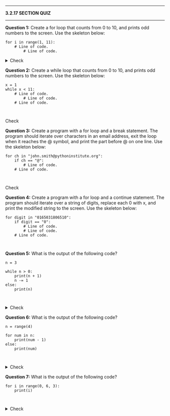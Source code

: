 
---

**3.2.17 SECTION QUIZ**

---

**Question 1:** Create a for loop that counts from 0 to 10, and prints odd numbers to the screen. Use the skeleton below:

```
for i in range(1, 11):
    # Line of code.
        # Line of code.
```

<details>
  <summary>Check</summary>
  Sample solution:

  ```python
  for i in range(0, 11):
      if i % 2 != 0:
          print(i)
  ```
</details>

**Question 2:** Create a while loop that counts from 0 to 10, and prints odd numbers to the screen. Use the skeleton below:

```
x = 1
while x < 11:
    # Line of code.
        # Line of code.
    # Line of code.
 
 
```

Check

**Question 3:** Create a program with a for loop and a break statement. The program should iterate over characters in an email address, exit the loop when it reaches the @ symbol, and print the part before @ on one line. Use the skeleton below:

```
for ch in "john.smith@pythoninstitute.org":
    if ch == "@":
        # Line of code.
    # Line of code.
 
 
```

Check

**Question 4:** Create a program with a for loop and a continue statement. The program should iterate over a string of digits, replace each 0 with x, and print the modified string to the screen. Use the skeleton below:

```
for digit in "0165031806510":
    if digit == "0":
        # Line of code.
        # Line of code.
    # Line of code.
 
 
```

**Question 5:** What is the output of the following code?

```
n = 3
 
while n > 0:
    print(n + 1)
    n -= 1
else:
    print(n)
 
 
```

<details>
  <summary>Check</summary>

  ```Output
  4
  3
  2
  0
  ```
</details>


**Question 6:** What is the output of the following code?

```
n = range(4)
 
for num in n:
    print(num - 1)
else:
    print(num)
 
   
```

<details>
  <summary>Check</summary>

  ```Output
  -1
  0
  1
  2
  3
  ```
</details>



**Question 7:** What is the output of the following code?

```
for i in range(0, 6, 3):
    print(i)
 
 
```

<details>
  <summary>Check</summary>

  ```Output
  0
  3
  ```
</details>

